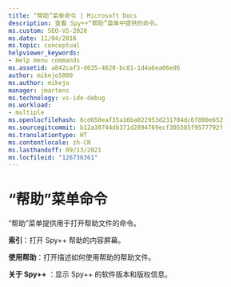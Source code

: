 ```yaml
---
title: “帮助”菜单命令 | Microsoft Docs
description: 查看 Spy++“帮助”菜单中提供的命令。
ms.custom: SEO-VS-2020
ms.date: 11/04/2016
ms.topic: conceptual
helpviewer_keywords:
- Help menu commands
ms.assetid: a842caf3-d635-4620-bc81-1d4a6ea06ed6
author: mikejo5000
ms.author: mikejo
manager: jmartens
ms.technology: vs-ide-debug
ms.workload:
- multiple
ms.openlocfilehash: 6cd650eaf35a16ba022953d231704dc6f800e652
ms.sourcegitcommit: b12a38744db371d2894769ecf305585f9577792f
ms.translationtype: HT
ms.contentlocale: zh-CN
ms.lasthandoff: 09/13/2021
ms.locfileid: "126736361"
---
```

# <a name="help-menu-commands"></a>“帮助”菜单命令
“帮助”菜单提供用于打开帮助文件的命令。

 **索引**：打开 Spy++ 帮助的内容屏幕。

 **使用帮助**：打开描述如何使用帮助的帮助文件。

 **关于 Spy++** ：显示 Spy++ 的软件版本和版权信息。